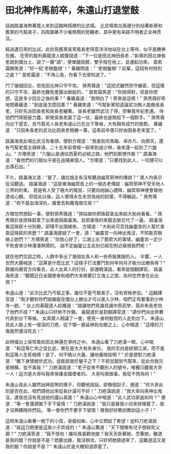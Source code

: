 # 田北神作馬前卒，朱遠山打退堂鼓

話說路瀛海帶著眾人來到這臨時搭建的比武場。 比武場南北兩邊分別站著新黨和舊黨的丐幫弟子，四周圍著不少看熱鬧的旁觀者，其中更有来路不明者正全神贯注。

經過連日來的比試，此刻見舊黨吳常風長老得意洋洋地站在台上等待，似乎是勝券在握。 在旁的裁判黃龍道人朗聲說道："下一位是田北神田長老..."新黨的田北神長老跳到擂台上，說了一聲"請"，便單腿屈膝，雙手按在地上，並運起功來。 苗若霜微笑道："好一招'老樹盤根'！" 春雞問道：" '老樹盤根'？前輩，這招有何特別之處？" 苗若霜道："不用心急，你看下去便知道了。"

鬥了幾個回合，但見田北神只守不攻。 孫秀薇道："這招式雖然防守嚴密，但這樣的只守不攻，最終也難免會露出破綻的。" 苗若霜笑道："你說得對，但是你想想，這是多少回合之後的事？" 春雞喜道："我明白了！原來是這樣！" 孫秀薇好奇地問春雞道："到底是怎麼回事？" 春雞笑道："丐幫新黨知道論武功無人能敵吳長老，只好先派田長老和吳長老纏著。 吳長老雖然武功了得，但畢竟年紀老邁。 待他們鬥得筋疲力盡，即使吳長老贏了這一仗，最終也是敗給下一個對手。" 孫秀薇向台下望去，見丐幫另人長老朱遠山已在台下等候，大有胸有成竹的態勢。 春雞道："只因朱長老的武功比田長老稍勝一籌，這馬前卒便只好由田長老來當了。"

路瀛海見此場比武沒有看頭，便對方珺道："我查到司馬臨、卓亦凡、向鼎天，還有丐幫老幫主胡奔濤，二十五年前曾經一起來到過少林，後來還一起到了六盤山。" 方珺奇道："六盤山是通往西夏的必經之路，他們到那裡作甚？" 路瀛海道："看他們的行蹤似乎是在追捕某個人。"方珺道："只要找到此人，一切便可以出落石出。"

不久，路瀛海又道："是了，諸位施主有沒有聽過幽冥邪神的傳說？" 眾人均表示從沒聽過。 路瀛海道："這是東海幽冥島上的一個古老傳說：幽冥邪神不受天地人三界的約束。 若是有人受了極大的冤屈，只要向祂誠心禮拜，幽冥邪神便會替他達成心願。 但從此以後，這人便得永生永世為祂的奴僕，不得輪迴。" 孫秀薇道："若不是血海深仇，誰會去和魔鬼做交易？"

方珺忽然想起一事，便對孫秀薇道："孫姑娘你把珠釵拿出來給大和尚看看。" 孫秀薇於是把珠釵拿了出來遞與路瀛海，並把事情的來龍去脈交代了一遍。 路瀛海看這珠釵十分別緻，卻理不出頭緒來。 方珺道："大和尚可否找幽靈宮的人幫忙查查這珠釵的來歷？" 路瀛海遲疑了一會，道："幽靈宮一向神出鬼沒，不知能否聯絡上她們？" 方珺笑道："你放心好了，江湖上出了那麽大的事情，幽靈宮一定少不免會來少林湊湊熱鬧的。 說不定幽靈公主此刻已經在附近窺視我們呢！"

就在他們交談之時，人群中多出了幾個女真人和一些奇裝異服的人。 半響，一人忽然大聲喊道："這算是什麼比武？這樣子打法要鬥到何年何月才能分出勝負呀？" 群雄向聲音方向看去，此人女真人的打扮，卻通曉漢話，看來是個翻譯官。 路瀛海奇道："聽聞近日金國使者和咱們大宋將要訂立海上之盟，為何忽然會在此出現？"

朱遠山道："此次比武乃丐幫之事，幾位不是丐幫弟子，沒有資格參加。" 這翻譯官道："剛才聽到你們說誰能在擂台上勝出才可以進入少林，咱們正有要事到少林寺一趟。" 台上的黃龍道人趁機道："就讓他們見識見識中原武學，莫非朱長老怕了他們不成？" 朱遠山只好默不作聲。 黃龍道於是對翻譯官道："請你們派出參賽代表到台下等候。 女真眾人相議了一會，便見一身材魁悟的人走到台下。 朱遠山見此人臉上有一很深的刀疤，從下顎一直延伸到左眼之上，心中暗道："這樣的刀傷竟然還沒死去！"

此時擂台上吳常風和田北神還在爭持之中。 朱遠山看了刀疤漢一眼，心中暗道："和這等亡命之徒比武，實在是大大有失身份。 我的志向是統領江湖，而不是和這等人生死相搏！是了，何不曉以大義，讓他棄暗投明？" 於是便對刀疤漢道："閣下身懷絕世武功，豈能屈居於蠻子之下？不若加盟到丐幫來，從此你我兄弟相稱，豈不美哉？" 刀疤漢說道："老子從來不聽別人的號令，唯獨只聽我大哥一人！這次是大哥叫我來保護金國使者的。 大哥叫我做事，我從不問為何！"

朱遠山見此人雖然凶神惡煞的樣子，但聽他說話，卻像個獃子，便道："你大哥此刻是否在此，咱們請他出來從長計議可不好！" 刀疤漢說道："我大哥向來神出鬼沒，連我也沒有見過他的廬山真面！" 朱遠山心中暗道："此人武功家底如何？" 便道："等一會還請閣下手下留情！" 刀疤漢說道："我只是替我小兒來排隊罷了，我才沒興趣陪你們玩。 等一會你們不要手下留情！替我好好教訓教訓這小子！"

這時朱遠山看著一樹下的小孩，骨瘦如柴，心中又燃起了希望！豈料刀疤漢說道："我這刀疤便是這臭小子弄成的！" 朱遠山驚道："天下間哪有兒子想殺死父親？" 刀疤漢答道："我不怪他！誰叫我喜歡他娘？我天天掛著她、念著她，難道是我的錯？你說是不是？她要出嫁，我沒辦法，只好把她搶過來了，這難道這又是我的錯？你說是不是？" 朱遠山於是大概知道原委了。
